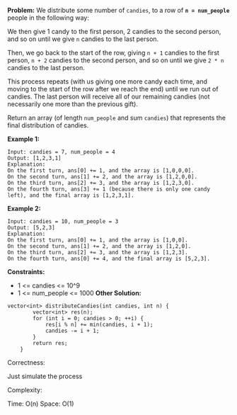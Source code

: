 **Problem:**
We distribute some number of `candies`, to a row of **`n = num_people`** people in the following way:

We then give 1 candy to the first person, 2 candies to the second person, and so on until we give `n` candies to the last person.

Then, we go back to the start of the row, giving `n + 1` candies to the first person, `n + 2` candies to the second person, and so on until we give `2 * n` candies to the last person.

This process repeats (with us giving one more candy each time, and moving to the start of the row after we reach the end) until we run out of candies. The last person will receive all of our remaining candies (not necessarily one more than the previous gift).

Return an array (of length `num_people` and sum `candies`) that represents the final distribution of candies.

 

**Example 1:**

```
Input: candies = 7, num_people = 4
Output: [1,2,3,1]
Explanation:
On the first turn, ans[0] += 1, and the array is [1,0,0,0].
On the second turn, ans[1] += 2, and the array is [1,2,0,0].
On the third turn, ans[2] += 3, and the array is [1,2,3,0].
On the fourth turn, ans[3] += 1 (because there is only one candy left), and the final array is [1,2,3,1].
```

**Example 2:**

```
Input: candies = 10, num_people = 3
Output: [5,2,3]
Explanation: 
On the first turn, ans[0] += 1, and the array is [1,0,0].
On the second turn, ans[1] += 2, and the array is [1,2,0].
On the third turn, ans[2] += 3, and the array is [1,2,3].
On the fourth turn, ans[0] += 4, and the final array is [5,2,3].
```

 

**Constraints:**

- 1 <= candies <= 10^9
- 1 <= num_people <= 1000
**Other Solution:**
```
vector<int> distributeCandies(int candies, int n) {
        vector<int> res(n);
        for (int i = 0; candies > 0; ++i) {
            res[i % n] += min(candies, i + 1);
            candies -= i + 1;
        }
        return res;
    }
```
Correctness:

Just simulate the process

Complexity:

Time: O(n)
Space: O(1)